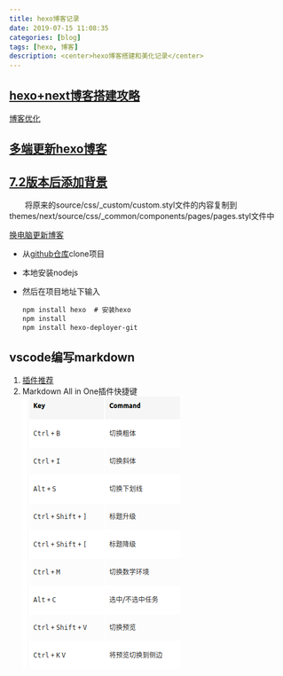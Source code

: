 ```yaml
---
title: hexo博客记录
date: 2019-07-15 11:08:35
categories: [blog]
tags: [hexo, 博客]
description: <center>hexo博客搭建和美化记录</center>
---
```


## [hexo+next博客搭建攻略](https://io-oi.me/tech/hexo-next-optimization/#%E5%8A%A0%E9%80%9F-hexo-%E5%8D%9A%E5%AE%A2)

[博客优化](http://lyxf.live/posts/2063/)

## [多端更新hexo博客](https://blog.csdn.net/Monkey_LZL/article/details/60870891)

## [7.2版本后添加背景](https://blog.csdn.net/Louis_li51/article/details/105227430)

&emsp;&emsp;将原来的source/css/_custom/custom.styl文件的内容复制到themes/next/source/css/_common/components/pages/pages.styl文件中

[换电脑更新博客](https://www.zhihu.com/question/21193762)

* 从[github仓库](https://github.com/JiangChenrui/JiangChenrui.github.io/tree/hexo)clone项目

* 本地安装nodejs

* 然后在项目地址下输入

    ```shell
    npm install hexo  # 安装hexo
    npm install
    npm install hexo-deployer-git
    ```

## vscode编写markdown

1. [插件推荐](https://juejin.im/post/5c45b92751882525487c5c66)
2. Markdown All in One插件快捷键
   ![快捷键](hexo博客记录/快捷键.png)
